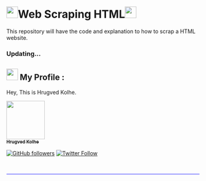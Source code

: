# <img src="https://media.giphy.com/media/iY8CRBdQXODJSCERIr/giphy.gif" width="30px">Web Scraping HTML<img src="https://media.giphy.com/media/iY8CRBdQXODJSCERIr/giphy.gif" width="30px">

This repository will have the code and explanation to how to scrap a HTML website.

### Updating...

## <img src="https://media.giphy.com/media/iY8CRBdQXODJSCERIr/giphy.gif" width="30px"> My Profile :

Hey, This is Hrugved Kolhe.

<a href="https://github.com/hrugved06"><img src="https://avatars.githubusercontent.com/u/59966943?s=400&u=445f4a7598547c0ecdeb22a265dd1a3dad9e297d&v=4" width="100px;" alt=""/><br /><sub><b> Hrugved Kolhe</b></sub></a>
</br>

[![GitHub followers](https://img.shields.io/github/followers/hrugved06.svg?label=Follow%20@hrugved06&style=social)](https://github.com/hrugved06)  [![Twitter Follow](https://img.shields.io/twitter/follow/HrugVed_?style=social)](https://twitter.com/HrugVed_)

</br>
<hr style="height:2px;#8080ffborder-width:0;border-radius: 5px;color:gray;background-color:#8080ff">
</br>
